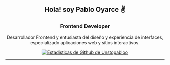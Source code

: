 <h2 align="center">Hola! soy Pablo Oyarce ✌️</h2>
<h3 align="center">Frontend Developer</h3>

<p align="center">
  Desarrollador Frontend y entusiasta del diseño y experiencia de interfaces, especializado aplicaciones web y sitios interactivos.
</p>
<div align="center">
  
  [![Estadisticas de Github de Unstopabloo](https://github-readme-stats.vercel.app/api?username=unstopabloo&show_icons=true&locale=es&theme=dark#gh-dark-mode-only)](https://github.com/unstopabloo/github-readme-stats#gh-dark-mode-only)
  
  --------------


</div>
